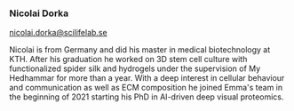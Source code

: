 ### Nicolai Dorka
nicolai.dorka@scilifelab.se 

Nicolai is from Germany and did his master in medical biotechnology at KTH. After his graduation he worked on 3D stem cell culture with functionalized spider silk and hydrogels under the supervision of My Hedhammar for more than a year. With a deep interest in cellular behaviour and communication as well as ECM composition he joined Emma's team in the beginning of 2021 starting his PhD in AI-driven deep visual proteomics.


